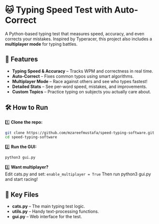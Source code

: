 # 🐱 Typing Speed Test with Auto-Correct  

A Python-based typing test that measures speed, accuracy, and even corrects your mistakes. Inspired by Typeracer, this project also includes a **multiplayer mode** for typing battles.  

## 🚀 Features  

- **Typing Speed & Accuracy** – Tracks WPM and correctness in real time.  
- **Auto-Correct** – Fixes common typos using smart algorithms.  
- **Multiplayer Mode** – Race against others and see who types fastest!
- **Detailed Stats** – See per-word speed, mistakes, and improvements.  
- **Custom Topics** – Practice typing on subjects you actually care about.  

## 🛠 How to Run  

1️⃣ **Clone the repo:**  
```sh
git clone https://github.com/mzareefmustafa/speed-typing-software.git  
cd speed-typing-software
```

2️⃣ **Run the GUI:**  
```sh
python3 gui.py
```

3️⃣ **Want multiplayer?**  
Edit cats.py and set:
``` enable_multiplayer = True ```
Then run python3 gui.py and start racing!

## 📂 Key Files

- **cats.py** – The main typing test logic.
- **utils.py** – Handy text-processing functions.
- **gui.py** – Web interface for the test.



